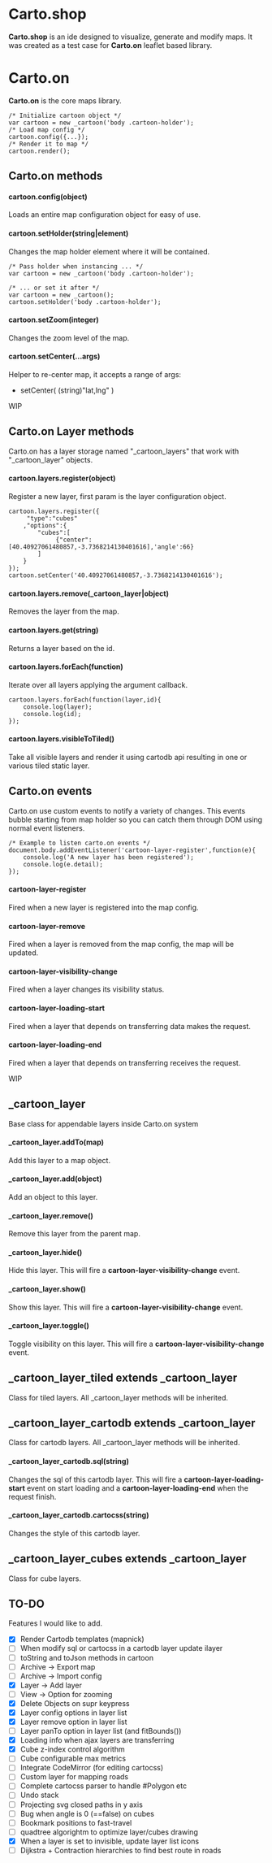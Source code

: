 
Carto.shop
==========

**Carto.shop** is an ide designed to visualize, generate and modify maps. It was created as a test
case for **Carto.on** leaflet based library.


Carto.on
========

**Carto.on** is the core maps library.

```
/* Initialize cartoon object */
var cartoon = new _cartoon('body .cartoon-holder');
/* Load map config */
cartoon.config({...});
/* Render it to map */
cartoon.render();
```

Carto.on methods
--------

#### cartoon.config(object)
Loads an entire map configuration object for easy of use.

#### cartoon.setHolder(string|element)
Changes the map holder element where it will be contained.

```
/* Pass holder when instancing ... */
var cartoon = new _cartoon('body .cartoon-holder');

/* ... or set it after */
var cartoon = new _cartoon();
cartoon.setHolder('body .cartoon-holder');
```

#### cartoon.setZoom(integer)
Changes the zoom level of the map.

#### cartoon.setCenter(...args)
Helper to re-center map, it accepts a range of args:

- setCenter( (string)"lat,lng" )

WIP

Carto.on Layer methods
--------
Carto.on has a layer storage named "\_cartoon\_layers" that work with "\_cartoon\_layer" objects.

#### cartoon.layers.register(object)
Register a new layer, first param is the layer configuration object.

```
cartoon.layers.register({
	 "type":"cubes"
	,"options":{
		"cubes":[
			 {"center":[40.40927061480857,-3.7368214130401616],'angle':66}
		]
	}
});
cartoon.setCenter('40.40927061480857,-3.7368214130401616');
```

#### cartoon.layers.remove(\_cartoon\_layer|object)
Removes the layer from the map.

#### cartoon.layers.get(string)
Returns a layer based on the id.

#### cartoon.layers.forEach(function)
Iterate over all layers applying the argument callback.

```
cartoon.layers.forEach(function(layer,id){
	console.log(layer);
	console.log(id);
});
```
#### cartoon.layers.visibleToTiled()
Take all visible layers and render it using cartodb api resulting in one or various tiled static layer.

Carto.on events
--------
Carto.on use custom events to notify a variety of changes. This events bubble starting from map holder
so you can catch them through DOM using normal event listeners.

```
/* Example to listen carto.on events */
document.body.addEventListener('cartoon-layer-register',function(e){
	console.log('A new layer has been registered');
	console.log(e.detail);
});
```

#### cartoon-layer-register
Fired when a new layer is registered into the map config.

#### cartoon-layer-remove
Fired when a layer is removed from the map config, the map will be updated.

#### cartoon-layer-visibility-change
Fired when a layer changes its visibility status.

#### cartoon-layer-loading-start
Fired when a layer that depends on transferring data makes the request.

#### cartoon-layer-loading-end
Fired when a layer that depends on transferring receives the request.

WIP

\_cartoon\_layer
-----------
Base class for appendable layers inside Carto.on system

#### \_cartoon\_layer.addTo(map)
Add this layer to a map object.

#### \_cartoon\_layer.add(object)
Add an object to this layer.

#### \_cartoon\_layer.remove()
Remove this layer from the parent map.

#### \_cartoon\_layer.hide()
Hide this layer. This will fire a **cartoon-layer-visibility-change** event.

#### \_cartoon\_layer.show()
Show this layer. This will fire a **cartoon-layer-visibility-change** event.

#### \_cartoon\_layer.toggle()
Toggle visibility on this layer. This will fire a **cartoon-layer-visibility-change** event.

\_cartoon\_layer\_tiled extends \_cartoon\_layer
-----------
Class for tiled layers. All \_cartoon\_layer methods will be inherited.

\_cartoon\_layer\_cartodb extends \_cartoon\_layer
-----------
Class for cartodb layers. All \_cartoon\_layer methods will be inherited.

#### \_cartoon\_layer\_cartodb.sql(string)
Changes the sql of this cartodb layer. This will fire a **cartoon-layer-loading-start** event on start loading
and a **cartoon-layer-loading-end** when the request finish.

#### \_cartoon\_layer\_cartodb.cartocss(string)
Changes the style of this cartodb layer.

\_cartoon\_layer\_cubes extends \_cartoon\_layer
-----------
Class for cube layers.

TO-DO
-----

Features I would like to add.

- [x] Render Cartodb templates (mapnick)
- [ ] When modify sql or cartocss in a cartodb layer update ilayer
- [ ] toString and toJson methods in cartoon
- [ ] Archive -> Export map
- [ ] Archive -> Import config
- [x] Layer -> Add layer
- [ ] View -> Option for zooming
- [x] Delete Objects on supr keypress
- [x] Layer config options in layer list
- [x] Layer remove option in layer list
- [ ] Layer panTo option in layer list (and fitBounds())
- [x] Loading info when ajax layers are transferring
- [x] Cube z-index control algorithm
- [ ] Cube configurable max metrics
- [ ] Integrate CodeMirror (for editing cartocss)
- [ ] Custom layer for mapping roads
- [ ] Complete cartocss parser to handle #Polygon etc
- [ ] Undo stack
- [ ] Projecting svg closed paths in y axis
- [ ] Bug when angle is 0 (==false) on cubes
- [ ] Bookmark positions to fast-travel
- [ ] quadtree algorightm to optimize layer/cubes drawing
- [x] When a layer is set to invisible, update layer list icons
- [ ] Dijkstra + Contraction hierarchies to find best route in roads
